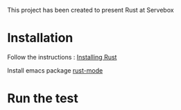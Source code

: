 This project has been created to present Rust at Servebox

# Installation

Follow the instructions : [Installing Rust](https://doc.rust-lang.org/book/installing-rust.html)

Install emacs package [rust-mode](https://github.com/rust-lang/rust-mode)

# Run the test
